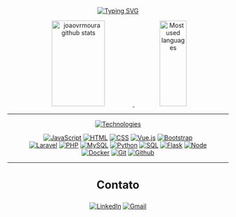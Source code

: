 
<div align="center" dir="auto">
<p dir="auto"><a href="https://git.io/typing-svg" rel="nofollow"><img src="https://readme-typing-svg.herokuapp.com?font=Fira+Code&size=20&pause=1000&color=EB6F92&repeat=false&width=435&lines=Hello%2C+my+name+is+João+victor;I'm+a+frontend+and+backend+developer" alt="Typing SVG"></a></p>
</div>
</a></p>
</div>


<div align="center" dir="auto">  
  <a target="_blank" rel="noopener noreferrer nofollow" href="https://github-readme-stats.vercel.app/api?username=joaovrmoura&show_icons=true&count_private=true&hide_border=true&title_color=00bfbf&icon_color=eb6f92&text_color=c9d1d9&bg_color=0d1117">
    <img width="49%" height="195px" src="https://github-readme-stats.vercel.app/api?username=joaovrmoura&show_icons=true&count_private=true&hide_border=true&title_color=00bfbf&icon_color=eb6f92&text_color=c9d1d9&bg_color=0d1117" alt="joaovrmoura github stats">
  </a> 
  <a target="_blank" rel="noopener noreferrer nofollow" href="https://github-readme-stats.vercel.app/api/top-langs/?username=joaovrmoura&layout=compact&count_private=true&hide_border=true&title_color=00bfbf&text_color=00bfbf&bg_color=0d1117">
    <img width="35%" height="195px" src="https://github-readme-stats.vercel.app/api/top-langs/?username=joaovrmoura&layout=compact&count_private=true&hide_border=true&title_color=00bfbf&text_color=00bfbf&bg_color=0d1117" alt="Most used languages">
  </a>
</div>
<hr>

 
<div align="center" dir="auto">
  <p dir="auto">
    <a href="https://git.io/typing-svg" rel="nofollow">
      <img src="https://readme-typing-svg.herokuapp.com?font=Fira+Code&size=21&pause=1000&color=EB6F92&center=true&vCenter=true&repeat=false&width=435&lines=Technologies!" 
      alt="Technologies">
    </a>
  </p>

  <div style="flex: 1; text-align: center;">
    <a href="#"><img src="https://img.shields.io/badge/JavaScript-F7DF1E?style=for-the-badge&logo=javascript&logoColor=black" alt="JavaScript"></a>
    <a href="#"><img src="https://img.shields.io/badge/HTML-E34F26?style=for-the-badge&logo=html5&logoColor=white" alt="HTML"></a>
    <a href="#"><img src="https://img.shields.io/badge/CSS-1572B6?style=for-the-badge&logo=css3&logoColor=white" alt="CSS"></a>
    <a href="#"><img src="https://img.shields.io/badge/Vue.js-4FC08D?style=for-the-badge&logo=vue.js&logoColor=white" alt="Vue.js"></a>
    <a href="#"><img src="https://img.shields.io/badge/Bootstrap-7952B3?style=for-the-badge&logo=bootstrap&logoColor=white" alt="Bootstrap"></a>

  <div style="flex: 1; text-align: center;">
    <a href="#"><img src="https://img.shields.io/badge/Laravel-FF2D20?style=for-the-badge&logo=laravel&logoColor=white" alt="Laravel"></a>
    <a href="#"><img src="https://img.shields.io/badge/PHP-777BB4?style=for-the-badge&logo=php&logoColor=white" alt="PHP"></a>
    <a href="#"><img src="https://img.shields.io/badge/MySQL-4479A1?style=for-the-badge&logo=mysql&logoColor=white" alt="MySQL"></a>
    <a href="#"><img src="https://img.shields.io/badge/Python-3776AB?style=for-the-badge&logo=python&logoColor=yellow" alt="Python"></a>
    <a href="#"><img src="https://img.shields.io/badge/SQL-003B57?style=for-the-badge&logo=microsoft-sql-server&logoColor=white" alt="SQL"></a>
    <a href="#"><img src="https://img.shields.io/badge/Flask-000000?style=for-the-badge&logo=flask&logoColor=white" alt="Flask"></a>
    <a href="#"><img src="https://img.shields.io/badge/Node-js-4FC08D?style=for-the-badge&logo=node&logoColor=green" alt="Node"></a>
  </div>
  <div style="flex: 1; text-align: center;">
    <a href="#"><img src="https://img.shields.io/badge/Docker-3776AB?style=for-the-badge&logo=docker&logoColor=white" alt="Docker"></a>
    <a href="#"><img src="https://img.shields.io/badge/Git-FF2D20?style=for-the-badge&logo=git&logoColor=white" alt="Git"></a>
    <a href="#"><img src="https://img.shields.io/badge/Github-000000?style=for-the-badge&logo=github&logoColor=white" alt="Github"></a>
  </div> 

  
  <!---
  <table>
  <tbody>
    <tr>
      <td align="center" width="96">
       <div style="display: flex; align-items: flex-start;"><img src="https://techstack-generator.vercel.app/mysql-icon.svg" alt="icon" width="65" height="65" /></div>
        <br>MySQL
      </td>
      <td align="center" width="96">
        <a href="#macropower-tech">
          <img src="https://techstack-generator.vercel.app/python-icon.svg" alt="Python" width="65" height="65">
        </a>
        <br>Python
      </td>
      <td align="center" width="96">
        <a target="_blank" rel="noopener noreferrer nofollow" href="https://techstack-generator.vercel.app/js-icon.svg">
          <img src="https://techstack-generator.vercel.app/js-icon.svg" alt="Javascript" width="65" height="65">
        </a>
        <br>Javascript
      </td>
      <td align="center" width="96">
        <a target="_blank" rel="noopener noreferrer nofollow" href="https://techstack-generator.vercel.app/docker-icon.svg">
          <img src="https://techstack-generator.vercel.app/docker-icon.svg" width="65" height="65" alt="Docker">
        </a>
        <br>Docker
      </td>
      <td align="center" width="96">
        <a target="_blank" rel="noopener noreferrer nofollow" href="https://techstack-generator.vercel.app/nginx-icon.svg">
          <div style="display: flex; align-items: flex-start;"><img src="https://techstack-generator.vercel.app/react-icon.svg" alt="icon" width="65" height="65" /></div>
        </a>
        <br>React
      </td>
    </tr>
    <tr>
      <td align="center" width="96">
        <a target="_blank" rel="noopener noreferrer nofollow" href="https://skillicons.dev/icons?i=git">
          <img src="https://skillicons.dev/icons?i=git" width="48" height="48" alt="Git">
        </a>
        <br>Git
      </td>
      <td align="center" width="96">
        <a target="_blank" rel="noopener noreferrer nofollow" href="https://skillicons.dev/icons?i=gitlab">
          <img src="https://skillicons.dev/icons?i=gitlab" width="48" height="48" alt="GitLab">
        </a>
        <br>GitLab
      </td>
      <td align="center" width="96">
        <a target="_blank" rel="noopener noreferrer nofollow" href="https://skillicons.dev/icons?i=html">
          <img src="https://skillicons.dev/icons?i=html" width="48" height="48" alt="HTML">
        </a>
        <br>HTML
      </td>
      <td align="center" width="96">
        <a target="_blank" rel="noopener noreferrer nofollow" href="https://skillicons.dev/icons?i=css">
          <img src="https://skillicons.dev/icons?i=css" width="48" height="48" alt="CSS">
        </a>
        <br>CSS
      </td>
      <td align="center" width="96">
        <a target="_blank" rel="noopener noreferrer nofollow" href="https://skillicons.dev/icons?i=bootstrap">
          <img src="https://skillicons.dev/icons?i=bootstrap" width="48" height="48" alt="Bootstrap">
        </a>
        <br>Bootstrap
      </td>
    </tr>
  </tbody>
</table>
-->

</div>

  <hr>
  <div style="flex: 1; text-align: center;">
     <h3 style="font-size:25px;">Contato</h3>
  </div>

[![LinkedIn](https://img.shields.io/badge/LinkedIn-fff?style=for-the-badge&logo=linkedIn&logoColor=blue)](https://www.linkedin.com/in/joão-victor-rodrigues-b89b47244/)
[![Gmail](https://img.shields.io/badge/Gmail-fff?style=for-the-badge&logo=gmail&logoColor=red)](mailto:joaovrmoura4@gmail.com)




